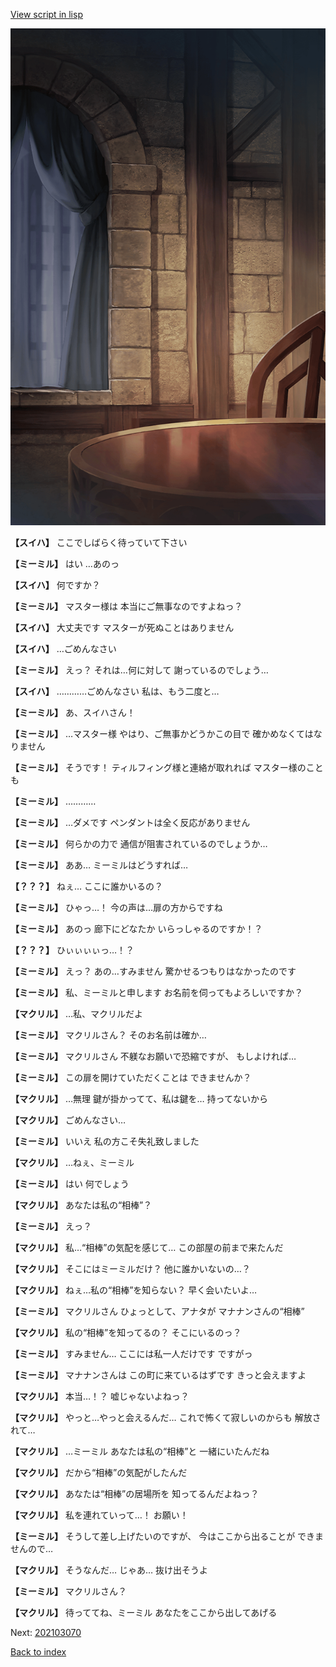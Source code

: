 [View script in lisp](../scripts/202103060.txt)

![201_room.png](../images/backgrounds/201_room.png)

**【スイハ】**
ここでしばらく待っていて下さい

**【ミーミル】**
はい
…あのっ

**【スイハ】**
何ですか？

**【ミーミル】**
マスター様は
本当にご無事なのですよねっ？

**【スイハ】**
大丈夫です
マスターが死ぬことはありません

**【スイハ】**
…ごめんなさい

**【ミーミル】**
えっ？
それは…何に対して
謝っているのでしょう…

**【スイハ】**
…………ごめんなさい
私は、もう二度と…

**【ミーミル】**
あ、スイハさん！

**【ミーミル】**
…マスター様
やはり、ご無事かどうかこの目で
確かめなくてはなりません

**【ミーミル】**
そうです！
ティルフィング様と連絡が取れれば
マスター様のことも

**【ミーミル】**
…………

**【ミーミル】**
…ダメです
ペンダントは全く反応がありません

**【ミーミル】**
何らかの力で
通信が阻害されているのでしょうか…

**【ミーミル】**
ああ…
ミーミルはどうすれば…

**【？？？】**
ねぇ…
ここに誰かいるの？

**【ミーミル】**
ひゃっ…！
今の声は…扉の方からですね

**【ミーミル】**
あのっ
廊下にどなたか
いらっしゃるのですか！？

**【？？？】**
ひぃぃぃぃっ…！？

**【ミーミル】**
えっ？
あの…すみません
驚かせるつもりはなかったのです

**【ミーミル】**
私、ミーミルと申します
お名前を伺ってもよろしいですか？

**【マクリル】**
…私、マクリルだよ

**【ミーミル】**
マクリルさん？
そのお名前は確か…

**【ミーミル】**
マクリルさん
不躾なお願いで恐縮ですが、
もしよければ…

**【ミーミル】**
この扉を開けていただくことは
できませんか？

**【マクリル】**
…無理
鍵が掛かってて、私は鍵を…
持ってないから

**【マクリル】**
ごめんなさい…

**【ミーミル】**
いいえ
私の方こそ失礼致しました

**【マクリル】**
…ねぇ、ミーミル

**【ミーミル】**
はい
何でしょう

**【マクリル】**
あなたは私の“相棒”？

**【ミーミル】**
えっ？

**【マクリル】**
私…“相棒”の気配を感じて…
この部屋の前まで来たんだ

**【マクリル】**
そこにはミーミルだけ？
他に誰かいないの…？

**【マクリル】**
ねぇ…私の“相棒”を知らない？
早く会いたいよ…

**【ミーミル】**
マクリルさん
ひょっとして、アナタが
マナナンさんの“相棒”

**【マクリル】**
私の“相棒”を知ってるの？
そこにいるのっ？

**【ミーミル】**
すみません…
ここには私一人だけです
ですがっ

**【ミーミル】**
マナナンさんは
この町に来ているはずです
きっと会えますよ

**【マクリル】**
本当…！？
嘘じゃないよねっ？

**【マクリル】**
やっと…やっと会えるんだ…
これで怖くて寂しいのからも
解放されて…

**【マクリル】**
…ミーミル
あなたは私の“相棒”と
一緒にいたんだね

**【マクリル】**
だから“相棒”の気配がしたんだ

**【マクリル】**
あなたは“相棒”の居場所を
知ってるんだよねっ？

**【マクリル】**
私を連れていって…！
お願い！

**【ミーミル】**
そうして差し上げたいのですが、
今はここから出ることが
できませんので…

**【マクリル】**
そうなんだ…
じゃあ…
抜け出そうよ

**【ミーミル】**
マクリルさん？

**【マクリル】**
待っててね、ミーミル
あなたをここから出してあげる


Next: [202103070](202103070.md)

[Back to index](index.md)
